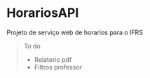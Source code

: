 # HorariosAPI
Projeto de serviço web de horarios para o IFRS

> To do
  > - Relatorio pdf
  > - Filtros professor